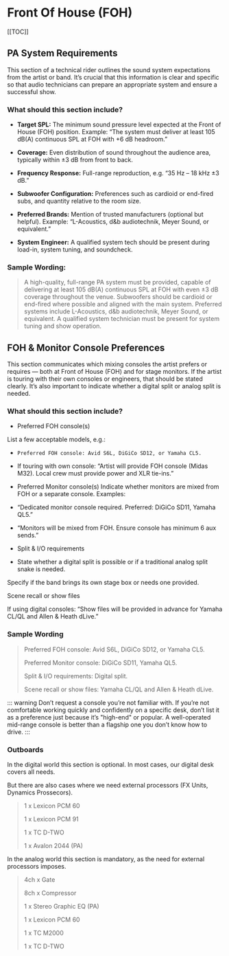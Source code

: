 # Front Of House (FOH)

[[TOC]]

## PA System Requirements

This section of a technical rider outlines the sound system expectations from the artist or band. It’s crucial that this information is clear and specific so that audio technicians can prepare an appropriate system and ensure a successful show.

### What should this section include?

- **Target SPL:** The minimum sound pressure level expected at the Front of House (FOH) position. Example:
“The system must deliver at least 105 dB(A) continuous SPL at FOH with +6 dB headroom.”

- **Coverage:** Even distribution of sound throughout the audience area, typically within ±3 dB from front to back.

- **Frequency Response:** Full-range reproduction, e.g. “35 Hz – 18 kHz ±3 dB.”

- **Subwoofer Configuration:** Preferences such as cardioid or end-fired subs, and quantity relative to the room size.

- **Preferred Brands:** Mention of trusted manufacturers (optional but helpful).
Example: “L-Acoustics, d&b audiotechnik, Meyer Sound, or equivalent.”

- **System Engineer:** A qualified system tech should be present during load-in, system tuning, and soundcheck.

### Sample Wording:

> A high-quality, full-range PA system must be provided, capable of delivering at least 105 dB(A) continuous SPL at FOH with even ±3 dB coverage throughout the venue. 
> Subwoofers should be cardioid or end-fired where possible and aligned with the main system. 
> Preferred systems include L-Acoustics, d&b audiotechnik, Meyer Sound, or equivalent. 
> A qualified system technician must be present for system tuning and show operation.

## FOH & Monitor Console Preferences

This section communicates which mixing consoles the artist prefers or requires — both at Front of House (FOH) and for stage monitors. If the artist is touring with their own consoles or engineers, that should be stated clearly. It’s also important to indicate whether a digital split or analog split is needed.

### What should this section include?

- Preferred FOH console(s)

List a few acceptable models, e.g.:

- `Preferred FOH console: Avid S6L, DiGiCo SD12, or Yamaha CL5.`

- If touring with own console: “Artist will provide FOH console (Midas M32). Local crew must provide power and XLR tie-ins.”


- Preferred Monitor console(s)
Indicate whether monitors are mixed from FOH or a separate console. Examples:

- “Dedicated monitor console required. Preferred: DiGiCo SD11, Yamaha QL5.”

- “Monitors will be mixed from FOH. Ensure console has minimum 6 aux sends.”


- Split & I/O requirements

- State whether a digital split is possible or if a traditional analog split snake is needed.

Specify if the band brings its own stage box or needs one provided.

Scene recall or show files

If using digital consoles:
“Show files will be provided in advance for Yamaha CL/QL and Allen & Heath dLive.”

### Sample Wording

> Preferred FOH console: Avid S6L, DiGiCo SD12, or Yamaha CL5.
> 
> Preferred Monitor console: DiGiCo SD11, Yamaha QL5.
> 
> Split & I/O requirements: Digital split.
> 
> Scene recall or show files: Yamaha CL/QL and Allen & Heath dLive.

::: warning
Don’t request a console you’re not familiar with.
If you’re not comfortable working quickly and confidently on a specific desk, 
don’t list it as a preference just because it’s "high-end" or popular. 
A well-operated mid-range console is better than a flagship one you don’t know how to drive.
:::

### Outboards

In the digital world this section is optional. In most cases, our digital desk covers all needs.

But there are also cases where we need external processors (FX Units, Dynamics Prossecors).

> 1 x Lexicon PCM 60
> 
> 1 x Lexicon PCM 91
>
> 1 x TC D-TWO
> 
> 1 x Avalon 2044 (PA)

In the analog world this section is mandatory, as the need for external processors imposes.

> 4ch x Gate
>
> 8ch x Compressor
>
> 1 x Stereo Graphic EQ (PA)
>
> 1 x Lexicon PCM 60
> 
> 1 x TC M2000
>
> 1 x TC D-TWO
